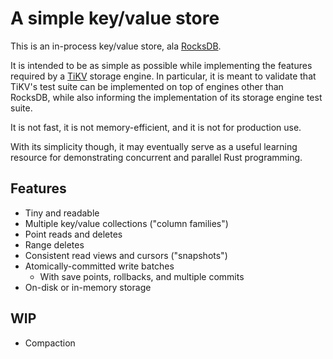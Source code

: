 # A simple key/value store

This is an in-process key/value store,
ala [RocksDB].

It is intended to be as simple as possible
while implementing the features required
by a [TiKV] storage engine.
In particular,
it is meant to validate that TiKV's
test suite can be implemented on top of engines other than RocksDB,
while also informing the implementation of its storage engine test suite.

It is not fast,
it is not memory-efficient,
and it is not for production use.

With its simplicity though,
it may eventually serve as a useful learning resource
for demonstrating concurrent and parallel Rust programming.

[RocksDB]: https://github.com/facebook/rocksdb
[TiKV]: https://github.com/tikv/tikv


## Features

- Tiny and readable
- Multiple key/value collections ("column families")
- Point reads and deletes
- Range deletes
- Consistent read views and cursors ("snapshots")
- Atomically-committed write batches
  - With save points, rollbacks, and multiple commits
- On-disk or in-memory storage

## WIP

- Compaction

